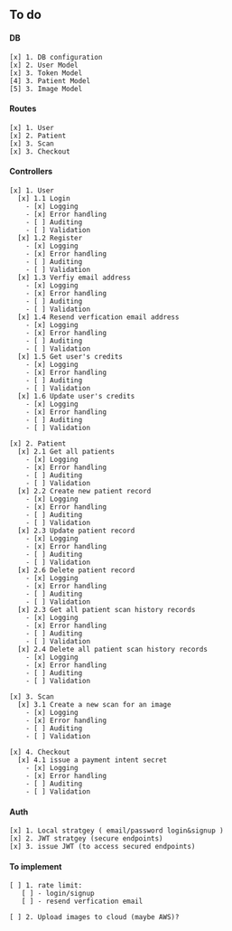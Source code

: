 ## To do

#### DB

    [x] 1. DB configuration
    [x] 2. User Model
    [x] 3. Token Model
    [4] 3. Patient Model
    [5] 3. Image Model

#### Routes

    [x] 1. User
    [x] 2. Patient
    [x] 3. Scan
    [x] 3. Checkout

#### Controllers

    [x] 1. User
      [x] 1.1 Login
        - [x] Logging
        - [x] Error handling
        - [ ] Auditing
        - [ ] Validation
      [x] 1.2 Register
        - [x] Logging
        - [x] Error handling
        - [ ] Auditing
        - [ ] Validation
      [x] 1.3 Verfiy email address
        - [x] Logging
        - [x] Error handling
        - [ ] Auditing
        - [ ] Validation
      [x] 1.4 Resend verfication email address
        - [x] Logging
        - [x] Error handling
        - [ ] Auditing
        - [ ] Validation
      [x] 1.5 Get user's credits
        - [x] Logging
        - [x] Error handling
        - [ ] Auditing
        - [ ] Validation
      [x] 1.6 Update user's credits
        - [x] Logging
        - [x] Error handling
        - [ ] Auditing
        - [ ] Validation

    [x] 2. Patient
      [x] 2.1 Get all patients
        - [x] Logging
        - [x] Error handling
        - [ ] Auditing
        - [ ] Validation
      [x] 2.2 Create new patient record
        - [x] Logging
        - [x] Error handling
        - [ ] Auditing
        - [ ] Validation
      [x] 2.3 Update patient record
        - [x] Logging
        - [x] Error handling
        - [ ] Auditing
        - [ ] Validation
      [x] 2.6 Delete patient record
        - [x] Logging
        - [x] Error handling
        - [ ] Auditing
        - [ ] Validation
      [x] 2.3 Get all patient scan history records
        - [x] Logging
        - [x] Error handling
        - [ ] Auditing
        - [ ] Validation
      [x] 2.4 Delete all patient scan history records
        - [x] Logging
        - [x] Error handling
        - [ ] Auditing
        - [ ] Validation

    [x] 3. Scan
      [x] 3.1 Create a new scan for an image
        - [x] Logging
        - [x] Error handling
        - [ ] Auditing
        - [ ] Validation

    [x] 4. Checkout
      [x] 4.1 issue a payment intent secret
        - [x] Logging
        - [x] Error handling
        - [ ] Auditing
        - [ ] Validation

#### Auth

    [x] 1. Local stratgey ( email/password login&signup )
    [x] 2. JWT stratgey (secure endpoints)
    [x] 3. issue JWT (to access secured endpoints)

#### To implement

    [ ] 1. rate limit:
       [ ] - login/signup
       [ ] - resend verfication email

    [ ] 2. Upload images to cloud (maybe AWS)?
